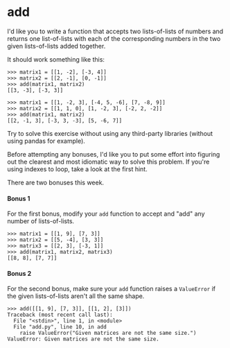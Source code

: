# add

I'd like you to write a function that accepts two lists-of-lists of numbers and returns one list-of-lists with each of the corresponding numbers in the two given lists-of-lists added together.

It should work something like this:

    >>> matrix1 = [[1, -2], [-3, 4]]
    >>> matrix2 = [[2, -1], [0, -1]]
    >>> add(matrix1, matrix2)
    [[3, -3], [-3, 3]]
    
    >>> matrix1 = [[1, -2, 3], [-4, 5, -6], [7, -8, 9]]
    >>> matrix2 = [[1, 1, 0], [1, -2, 3], [-2, 2, -2]]
    >>> add(matrix1, matrix2)
    [[2, -1, 3], [-3, 3, -3], [5, -6, 7]]
    
Try to solve this exercise without using any third-party libraries (without using pandas for example).

Before attempting any bonuses, I'd like you to put some effort into figuring out the clearest and most idiomatic way to solve this problem. If you're using indexes to loop, take a look at the first hint.

There are two bonuses this week.

#### Bonus 1

For the first bonus, modify your `add` function to accept and "add" any number of lists-of-lists.

    >>> matrix1 = [[1, 9], [7, 3]]
    >>> matrix2 = [[5, -4], [3, 3]]
    >>> matrix3 = [[2, 3], [-3, 1]]
    >>> add(matrix1, matrix2, matrix3)
    [[8, 8], [7, 7]]

#### Bonus 2

For the second bonus, make sure your `add` function raises a `ValueError` if the given lists-of-lists aren't all the same shape.

    >>> add([[1, 9], [7, 3]], [[1, 2], [3]])
    Traceback (most recent call last):
      File "<stdin>", line 1, in <module>
      File "add.py", line 10, in add
        raise ValueError("Given matrices are not the same size.")
    ValueError: Given matrices are not the same size.

